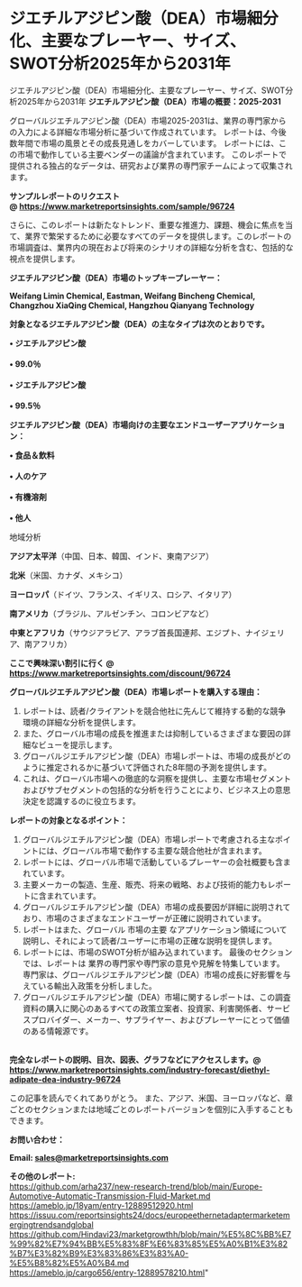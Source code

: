 # ジエチルアジピン酸（DEA）市場細分化、主要なプレーヤー、サイズ、SWOT分析2025年から2031年
ジエチルアジピン酸（DEA）市場細分化、主要なプレーヤー、サイズ、SWOT分析2025年から2031年
<strong><b>ジエチルアジピン酸（DEA）市場の概要：2025-2031</b></strong>

グローバルジエチルアジピン酸（DEA）市場2025-2031は、業界の専門家からの入力による詳細な市場分析に基づいて作成されています。 レポートは、今後数年間で市場の風景とその成長見通しをカバーしています。 レポートには、この市場で動作している主要ベンダーの議論が含まれています。 このレポートで提供される独占的なデータは、研究および業界の専門家チームによって収集されます。

<strong>サンプルレポートのリクエスト @ <a href=https://www.marketreportsinsights.com/sample/96724>https://www.marketreportsinsights.com/sample/96724</a></strong>

さらに、このレポートは新たなトレンド、重要な推進力、課題、機会に焦点を当て、業界で繁栄するために必要なすべてのデータを提供します。このレポートの市場調査は、業界内の現在および将来のシナリオの詳細な分析を含む、包括的な視点を提供します。

<strong>ジエチルアジピン酸（DEA）市場のトップキープレーヤー：</strong>

<strong>Weifang Limin Chemical, Eastman, Weifang Bincheng Chemical, Changzhou XiaQing Chemical, Hangzhou Qianyang Technology</strong>

<strong><b>対象となるジエチルアジピン酸（DEA）の主なタイプは次のとおりです。</b></strong>

<strong>• ジエチルアジピン酸<br><br>• 99.0％<br><br>• ジエチルアジピン酸<br><br>• 99.5％</strong>

<strong><b>ジエチルアジピン酸（DEA）市場向けの主要なエンドユーザーアプリケーション：</b></strong>

<strong>• 食品＆飲料<br><br>• 人のケア<br><br>• 有機溶剤<br><br>• 他人</strong>

 地域分析

<strong><b>アジア太平洋</b></strong>（中国、日本、韓国、インド、東南アジア）

<strong><b>北米</b></strong>（米国、カナダ、メキシコ）

<strong><b>ヨーロッパ</b></strong>（ドイツ、フランス、イギリス、ロシア、イタリア）

<strong><b>南アメリカ</b></strong>（ブラジル、アルゼンチン、コロンビアなど）

<strong><b>中東とアフリカ</b></strong>（サウジアラビア、アラブ首長国連邦、エジプト、ナイジェリア、南アフリカ）

<strong>ここで興味深い割引に行く @ <a href=https://www.marketreportsinsights.com/discount/96724>https://www.marketreportsinsights.com/discount/96724</a></strong>

<strong><b>グローバルジエチルアジピン酸（DEA）市場レポートを購入する理由：</b></strong>
<ol>
  <li>レポートは、読者/クライアントを競合他社に先んじて維持する動的な競争環境の詳細な分析を提供します。</li>
  <li>また、グローバル市場の成長を推進または抑制しているさまざまな要因の詳細なビューを提示します。</li>
  <li>グローバルジエチルアジピン酸（DEA）市場レポートは、市場の成長がどのように推定されるかに基づいて評価された8年間の予測を提供します。</li>
  <li>これは、グローバル市場への徹底的な洞察を提供し、主要な市場セグメントおよびサブセグメントの包括的な分析を行うことにより、ビジネス上の意思決定を認識するのに役立ちます。</li>
</ol>
<strong><b>レポートの対象となるポイント：</b></strong>
<ol>
  <li>グローバルジエチルアジピン酸（DEA）市場レポートで考慮される主なポイントには、グローバル市場で動作する主要な競合他社が含まれます。</li>
  <li>レポートには、グローバル市場で活動しているプレーヤーの会社概要も含まれています。</li>
  <li>主要メーカーの製造、生産、販売、将来の戦略、および技術的能力もレポートに含まれています。</li>
  <li>グローバルジエチルアジピン酸（DEA）市場の成長要因が詳細に説明されており、市場のさまざまなエンドユーザーが正確に説明されています。</li>
  <li>レポートはまた、グローバル 市場の主要 なアプリケーション領域について説明し、それによって読者/ユーザーに市場の正確な説明を提供します。</li>
  <li>レポートには、市場のSWOT分析が組み込まれています。 最後のセクションでは、レポートは 業界の専門家や専門家の意見や見解を特集しています。 専門家は、グローバルジエチルアジピン酸（DEA）市場の成長に好影響を与えている輸出入政策を分析しました。</li>
  <li>グローバルジエチルアジピン酸（DEA）市場に関するレポートは、この調査資料の購入に関心のあるすべての政策立案者、投資家、利害関係者、サービスプロバイダー、メーカー、サプライヤー、およびプレーヤーにとって価値のある情報源です。</li>
</ol><br>
<strong>完全なレポートの説明、目次、図表、グラフなどにアクセスします。@ <a href=https://www.marketreportsinsights.com/industry-forecast/diethyl-adipate-dea-industry-96724>https://www.marketreportsinsights.com/industry-forecast/diethyl-adipate-dea-industry-96724</a></strong>

この記事を読んでくれてありがとう。 また、アジア、米国、ヨーロッパなど、章ごとのセクションまたは地域ごとのレポートバージョンを個別に入手することもできます。

<strong><b>お問い合わせ：</b></strong>

<strong>Email: </strong><a href=mailto:sales@marketreportsinsights.com><strong>sales@marketreportsinsights.com</strong></a>

<strong>その他のレポート:</strong>
<br>
<a href=https://github.com/arha237/new-research-trend/blob/main/Europe-Automotive-Automatic-Transmission-Fluid-Market.md>https://github.com/arha237/new-research-trend/blob/main/Europe-Automotive-Automatic-Transmission-Fluid-Market.md</a>
<br>
<a href=https://ameblo.jp/18yam/entry-12889512920.html>https://ameblo.jp/18yam/entry-12889512920.html</a>
<br>
<a href=https://issuu.com/reportsinsights24/docs/europeethernetadaptermarketemergingtrendsandglobal>https://issuu.com/reportsinsights24/docs/europeethernetadaptermarketemergingtrendsandglobal</a>
<br>
<a href=https://github.com/Hindavi23/marketgrowthh/blob/main/%E5%8C%BB%E7%99%82%E7%94%BB%E5%83%8F%E6%83%85%E5%A0%B1%E3%82%B7%E3%82%B9%E3%83%86%E3%83%A0-%E5%B8%82%E5%A0%B4.md>https://github.com/Hindavi23/marketgrowthh/blob/main/%E5%8C%BB%E7%99%82%E7%94%BB%E5%83%8F%E6%83%85%E5%A0%B1%E3%82%B7%E3%82%B9%E3%83%86%E3%83%A0-%E5%B8%82%E5%A0%B4.md</a>
<br>
<a href=https://ameblo.jp/cargo656/entry-12889578210.html>https://ameblo.jp/cargo656/entry-12889578210.html</a>"
